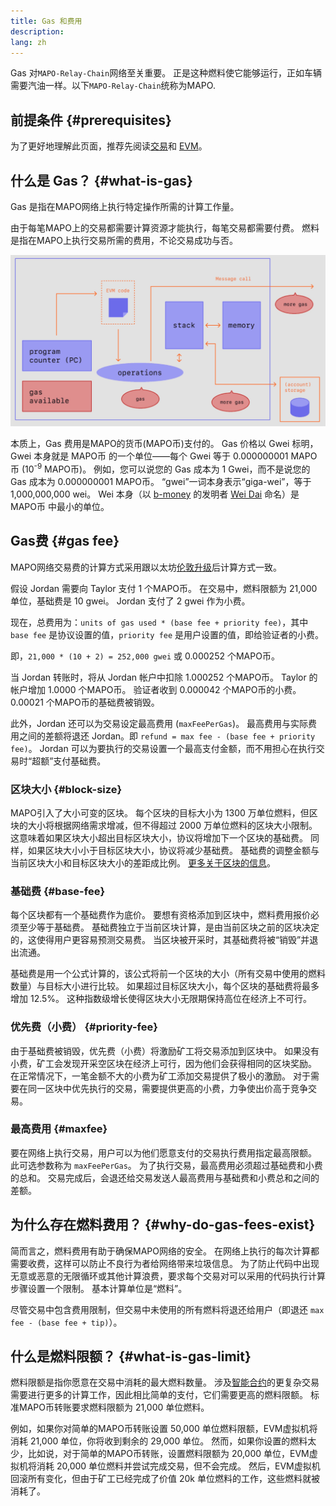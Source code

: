 ```yaml
---
title: Gas 和费用
description:
lang: zh
---
```


Gas 对`MAPO-Relay-Chain`网络至关重要。 正是这种燃料使它能够运行，正如车辆需要汽油一样。以下`MAPO-Relay-Chain`统称为MAPO.

## 前提条件 {#prerequisites}

为了更好地理解此页面，推荐先阅读[交易](/docs/base/transactions/index.md)和 [EVM](/docs/mapo-stack/compatible-evm/index.md)。

## 什么是 Gas？ {#what-is-gas}

Gas 是指在MAPO网络上执行特定操作所需的计算工作量。

由于每笔MAPO上的交易都需要计算资源才能执行，每笔交易都需要付费。 燃料是指在MAPO上执行交易所需的费用，不论交易成功与否。

![显示 EVM 操作所需 Gas 的图表](/docs/mapo-stack/compatible-evm/evm-gas.jpg) 

本质上，Gas 费用是MAPO的货币(MAPO币)支付的。 Gas 价格以 Gwei 标明，Gwei 本身就是 MAPO币 的一个单位――每个 Gwei 等于 0.000000001 MAPO币 (10<sup>-9</sup> MAPO币)。 例如，您可以说您的 Gas 成本为 1 Gwei，而不是说您的 Gas 成本为 0.000000001 MAPO币。 “gwei”一词本身表示“giga-wei”，等于 1,000,000,000 wei。 Wei 本身（以 [b-money](https://www.investopedia.com/terms/b/bmoney.asp) 的发明者 [Wei Dai](https://wikipedia.org/wiki/Wei_Dai) 命名）是 MAPO币 中最小的单位。

## Gas费 {#gas fee}

MAPO网络交易费的计算方式采用跟以太坊[伦敦升级](/history/#london)后计算方式一致。

假设 Jordan 需要向 Taylor 支付 1 个MAPO币。 在交易中，燃料限额为 21,000 单位，基础费是 10 gwei。 Jordan 支付了 2 gwei 作为小费。

现在，总费用为：`units of gas used * (base fee + priority fee)`，其中 `base fee` 是协议设置的值，`priority fee` 是用户设置的值，即给验证者的小费。

即，`21,000 * (10 + 2) = 252,000 gwei` 或 0.000252 个MAPO币。

当 Jordan 转账时，将从 Jordan 帐户中扣除 1.000252 个MAPO币。 Taylor 的帐户增加 1.0000 个MAPO币。 验证者收到 0.000042 个MAPO币的小费。 0.00021 个MAPO币的基础费被销毁。

此外，Jordan 还可以为交易设定最高费用 (`maxFeePerGas`)。 最高费用与实际费用之间的差额将退还 Jordan。即 `refund = max fee - (base fee + priority fee)`。 Jordan 可以为要执行的交易设置一个最高支付金额，而不用担心在执行交易时“超额”支付基础费。

### 区块大小 {#block-size}

MAPO引入了大小可变的区块。 每个区块的目标大小为 1300 万单位燃料，但区块的大小将根据网络需求增减，但不得超过 2000 万单位燃料的区块大小限制。 这意味着如果区块大小超出目标区块大小，协议将增加下一个区块的基础费。 同样，如果区块大小小于目标区块大小，协议将减少基础费。 基础费的调整金额与当前区块大小和目标区块大小的差距成比例。 [更多关于区块的信息](/docs/base/block/index.md)。

### 基础费 {#base-fee}

每个区块都有一个基础费作为底价。 要想有资格添加到区块中，燃料费用报价必须至少等于基础费。 基础费独立于当前区块计算，是由当前区块之前的区块决定的，这使得用户更容易预测交易费。 当区块被开采时，其基础费将被“销毁”并退出流通。

基础费是用一个公式计算的，该公式将前一个区块的大小（所有交易中使用的燃料数量）与目标大小进行比较。 如果超过目标区块大小，每个区块的基础费将最多增加 12.5%。 这种指数级增长使得区块大小无限期保持高位在经济上不可行。


### 优先费（小费） {#priority-fee}

由于基础费被销毁，优先费（小费）将激励矿工将交易添加到区块中。 如果没有小费，矿工会发现开采空区块在经济上可行，因为他们会获得相同的区块奖励。 在正常情况下，一笔金额不大的小费为矿工添加交易提供了极小的激励。 对于需要在同一区块中优先执行的交易，需要提供更高的小费，力争使出价高于竞争交易。

### 最高费用 {#maxfee}

要在网络上执行交易，用户可以为他们愿意支付的交易执行费用指定最高限额。 此可选参数称为 `maxFeePerGas`。 为了执行交易，最高费用必须超过基础费和小费的总和。 交易完成后，会退还给交易发送人最高费用与基础费和小费总和之间的差额。


## 为什么存在燃料费用？ {#why-do-gas-fees-exist}

简而言之，燃料费用有助于确保MAPO网络的安全。 在网络上执行的每次计算都需要收费，这样可以防止不良行为者给网络带来垃圾信息。 为了防止代码中出现无意或恶意的无限循环或其他计算浪费，要求每个交易对可以采用的代码执行计算步骤设置一个限制。 基本计算单位是“燃料”。

尽管交易中包含费用限制，但交易中未使用的所有燃料将退还给用户（即退还 `max fee - (base fee + tip)`）。


## 什么是燃料限额？ {#what-is-gas-limit}

燃料限额是指你愿意在交易中消耗的最大燃料数量。 涉及[智能合约](/docs/mapo-stack/compatible-evm/index.md)的更复杂交易需要进行更多的计算工作，因此相比简单的支付，它们需要更高的燃料限额。 标准MAPO币转账要求燃料限额为 21,000 单位燃料。

例如，如果你对简单的MAPO币转账设置 50,000 单位燃料限额，EVM虚拟机将消耗 21,000 单位，你将收到剩余的 29,000 单位。 然而，如果你设置的燃料太少，比如说，对于简单的MAPO币转账，设置燃料限额为 20,000 单位，EVM虚拟机将消耗 20,000 单位燃料并尝试完成交易，但不会完成。 然后，EVM虚拟机回滚所有变化，但由于矿工已经完成了价值 20k 单位燃料的工作，这些燃料就被消耗了。
